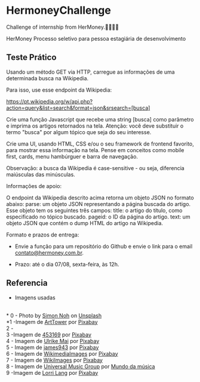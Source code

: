 # HermoneyChallenge
Challenge of internship from HerMoney.👩🏽‍🦳🎈


HerMoney
Processo seletivo para pessoa estagiária de desenvolvimento


## Teste Prático


Usando um método GET via HTTP, carregue as informações de uma determinada busca na Wikipedia.

Para isso, use esse endpoint da Wikipedia: 

https://pt.wikipedia.org/w/api.php?action=query&list=search&format=json&srsearch=[busca]

Crie uma função Javascript que recebe uma string [busca] como parâmetro e imprima os artigos retornados na tela. Atenção: você deve substituir o termo "busca" por algum tópico que seja do seu interesse.

Crie uma UI, usando HTML, CSS e/ou o seu framework de frontend favorito, para mostrar essa informação na tela. Pense em conceitos como mobile first, cards, menu hambúrguer e barra de navegação.

Observação: a busca da Wikipedia é case-sensitive - ou seja, diferencia maiúsculas das minúsculas.

Informações de apoio:

O endpoint da Wikipedia descrito acima retorna um objeto JSON no formato abaixo:
parse: um objeto JSON representando a página buscada do artigo. Esse objeto tem os seguintes três campos:
title: o artigo do título, como especificado no tópico buscado.
pageid: o ID da página do artigo.
text: um objeto JSON que contém o dump HTML do artigo na Wikipedia.


Formato e prazos de entrega:

* Envie a função para um repositório do Github e envie o link para o email contato@hermoney.com.br.

* Prazo: até o dia 07/08, sexta-feira, às 12h.


## Referencia
- Imagens usadas
<br>
* 0 - <span>Photo by <a href="https://unsplash.com/@simon_noh?utm_source=unsplash&amp;utm_medium=referral&amp;utm_content=creditCopyText">Simon Noh</a> on <a href="https://unsplash.com/images/things/music?utm_source=unsplash&amp;utm_medium=referral&amp;utm_content=creditCopyText">Unsplash</a></span>
<br>
*1 -Imagem de <a href="https://pixabay.com/pt/users/ArtTower-5337/?utm_source=link-attribution&amp;utm_medium=referral&amp;utm_campaign=image&amp;utm_content=1625307">ArtTower</a> por <a href="https://pixabay.com/pt/?utm_source=link-attribution&amp;utm_medium=referral&amp;utm_campaign=image&amp;utm_content=1625307">Pixabay</a>
<br>
2 -
<br>
3 -Imagem de <a href="https://pixabay.com/pt/users/453169-453169/?utm_source=link-attribution&amp;utm_medium=referral&amp;utm_campaign=image&amp;utm_content=720589">453169</a> por <a href="https://pixabay.com/pt/?utm_source=link-attribution&amp;utm_medium=referral&amp;utm_campaign=image&amp;utm_content=720589">Pixabay</a>
<br>
4 - Imagem de <a href="https://pixabay.com/pt/users/Counselling-440107/?utm_source=link-attribution&amp;utm_medium=referral&amp;utm_campaign=image&amp;utm_content=937260">Ulrike Mai</a> por <a href="https://pixabay.com/pt/?utm_source=link-attribution&amp;utm_medium=referral&amp;utm_campaign=image&amp;utm_content=937260">Pixabay</a>
<br>
5 - Imagem de <a href="https://pixabay.com/pt/users/james943-1249962/?utm_source=link-attribution&amp;utm_medium=referral&amp;utm_campaign=image&amp;utm_content=865854">james943</a> por <a href="https://pixabay.com/pt/?utm_source=link-attribution&amp;utm_medium=referral&amp;utm_campaign=image&amp;utm_content=865854">Pixabay</a>
<br>
6 - Imagem de <a href="https://pixabay.com/pt/users/WikimediaImages-1185597/?utm_source=link-attribution&amp;utm_medium=referral&amp;utm_campaign=image&amp;utm_content=835868">WikimediaImages</a> por <a href="https://pixabay.com/pt/?utm_source=link-attribution&amp;utm_medium=referral&amp;utm_campaign=image&amp;utm_content=835868">Pixabay</a>
<br>
7 - Imagem de <a href="https://pixabay.com/pt/users/WikiImages-1897/?utm_source=link-attribution&amp;utm_medium=referral&amp;utm_campaign=image&amp;utm_content=63212">WikiImages</a> por <a href="https://pixabay.com/pt/?utm_source=link-attribution&amp;utm_medium=referral&amp;utm_campaign=image&amp;utm_content=63212">Pixabay</a>
<br>
8 - Imagem de <a href="https://mundodamusicamm.com.br/index.php/comunicacao/item/196-universal-music-group-anuncia-aquisicao-da-ingrooves-empresa-de-distribuicao-e-marketing-musical-veja-mais.html">Universal Music Group</a> por <a href="https://mundodamusicamm.com.br/index.php/comunicacao/item/196-universal-music-group-anuncia-aquisicao-da-ingrooves-empresa-de-distribuicao-e-marketing-musical-veja-mais.html">Mundo da música</a>
<br>
9 -Imagem de <a href="https://pixabay.com/pt/users/langll-822640/?utm_source=link-attribution&amp;utm_medium=referral&amp;utm_campaign=image&amp;utm_content=1139397">Lorri Lang</a> por <a href="https://pixabay.com/pt/?utm_source=link-attribution&amp;utm_medium=referral&amp;utm_campaign=image&amp;utm_content=1139397">Pixabay</a>


